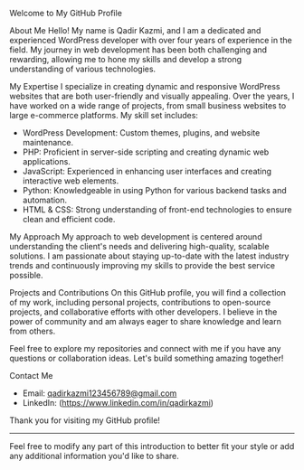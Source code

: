 Welcome to My GitHub Profile

About Me
Hello! My name is Qadir Kazmi, and I am a dedicated and experienced WordPress developer with over four years of experience in the field. My journey in web development has been both challenging and rewarding, allowing me to hone my skills and develop a strong understanding of various technologies.

 My Expertise
I specialize in creating dynamic and responsive WordPress websites that are both user-friendly and visually appealing. Over the years, I have worked on a wide range of projects, from small business websites to large e-commerce platforms. My skill set includes:

- WordPress Development: Custom themes, plugins, and website maintenance.
- PHP: Proficient in server-side scripting and creating dynamic web applications.
- JavaScript: Experienced in enhancing user interfaces and creating interactive web elements.
- Python: Knowledgeable in using Python for various backend tasks and automation.
- HTML & CSS: Strong understanding of front-end technologies to ensure clean and efficient code.

My Approach
My approach to web development is centered around understanding the client's needs and delivering high-quality, scalable solutions. I am passionate about staying up-to-date with the latest industry trends and continuously improving my skills to provide the best service possible.

Projects and Contributions
On this GitHub profile, you will find a collection of my work, including personal projects, contributions to open-source projects, and collaborative efforts with other developers. I believe in the power of community and am always eager to share knowledge and learn from others.

Feel free to explore my repositories and connect with me if you have any questions or collaboration ideas. Let's build something amazing together!

Contact Me
- Email: qadirkazmi123456789@gmail.com
- LinkedIn: (https://www.linkedin.com/in/qadirkazmi)

Thank you for visiting my GitHub profile!

---

Feel free to modify any part of this introduction to better fit your style or add any additional information you'd like to share.